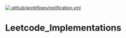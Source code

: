 [![.github/workflows/notification.yml](https://github.com/Nkwenti-Severian-Ndongtsop/Leetcode_Implementations/actions/workflows/notification.yml/badge.svg?branch=main)](https://github.com/Nkwenti-Severian-Ndongtsop/Leetcode_Implementations/actions/workflows/notification.yml)

# Leetcode_Implementations
